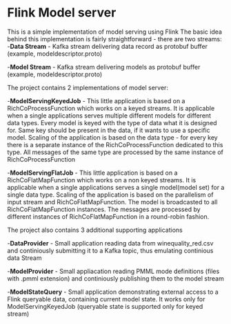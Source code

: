 # Flink Model server

This is a simple implementation of model serving using Flink
The basic idea behind this implementation is fairly straightforward - there are two streams:
-**Data Stream** - Kafka stream delivering data record as protobuf buffer (example, modeldescriptor.proto)

-**Model Stream** - Kafka stream delivering models as protobuf buffer (example, modeldescriptor.proto)

The project contains 2 implementations of model server:

-**ModelServingKeyedJob** - This little application is based on a RichCoProcessFunction which works on a keyed streams. It is applicable
   when a single applications serves multiple different models for different data types. Every model is keyed with
   the type of data what it is designed for. Same key should be present in the data, if it wants to use a specific model.
   Scaling of the application is based on the data type - for every key there is a separate instance of the
   RichCoProcessFunction dedicated to this type. All messages of the same type are processed by the same instance
   of RichCoProcessFunction

-**ModelServingFlatJob** - This little application is based on a RichCoFlatMapFunction which works on a non keyed streams. It is
   applicable when a single applications serves a single model(model set) for a single data type.
   Scaling of the application is based on the parallelism of input stream and RichCoFlatMapFunction.
   The model is broadcasted to all RichCoFlatMapFunction instances. The messages are processed by different
   instances of RichCoFlatMapFunction in a round-robin fashion.
   
The project also contains 3 additional supporting applications
   
-**DataProvider** - Small application reading data from winequality_red.csv and continiously submitting it to a Kafka topic,
thus emulating continious data Stream

-**ModelProvider** - Small appliacation reading PMML mode definitions (files with .pmml extension) and continiously
publishing them to the model stream
   
-**ModelStateQuery** - Small application demonstrating external access to a Flink queryable data, containing
current model state. It works only for ModelServingKeyedJob (queryable state is supported only for keyed stream)
